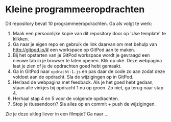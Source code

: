 # Kleine programmeeropdrachten

Dit repository bevat 10 programmeeropdrachten. Ga als volgt te werk:

1. Maak een persoonlijke kopie van dit repository door op 'Use template' te klikken.
2. Ga naar je eigen repo en gebruik de link daarvan om met behulp van http://gitpod.io/#<url-van-je-eigen-repo> een workspace op GitPod aan te maken.
3. Bij het opstarten van je GitPod workspace wordt je gevraagd een nieuwe tab in je browser te laten openen. Klik op oké. Deze webpagina laat je zien of je de opdrachten goed hebt gemaakt.
4. Ga in GitPod naar ```opdracht-1.js``` en pas daar de code zo aan zodat deze voldoet aan de opdracht. Sla de wijzigingen op in GitPod.
5. Herlaad de webpagina met feedback. Als je het goed hebt gedaan, staan alle vinkjes bij opdracht 1 nu op groen. Zo niet, ga terug naar stap 4.
6. Herhaal stap 4 en 5 voor de volgende opdrachten.
7. Stop je (tussendoor)? Sla alles op en commit + push de wijzigingen.
  
Zie je deze uitleg liever in een filmpje? Ga naar ...
